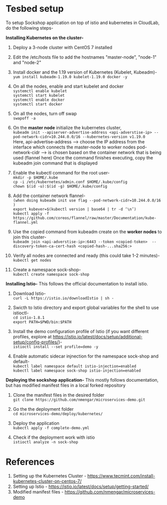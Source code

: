 # Tesbed setup
To setup Sockshop application on top of istio and kubernetes in CloudLab, do the following steps-

**Installing Kubernetes on the cluster-**
1. Deploy a 3-node cluster with CentOS 7 installed

2. Edit the /etc/hosts file to add the hostnames "master-node", "node-1" and "node-2"

3. Install docker and the 1.19 version of Kubernetes (Kubelet, Kubeadm)- <br />
`yum install kubeadm-1.19.0 kubelet-1.19.0 docker -y`

4. On all the nodes, enable and start kubelet and docker <br />
`systemctl enable kubelet` <br />
`systemctl start kubelet` <br />
`systemctl enable docker` <br />
`systemctl start docker` <br />

5. On all the nodes, turn off swap <br />
`swapoff -a` <br />

6. On the **master node** initialize the kubernetes cluster, <br />
`kubeadm init --apiserver-advertise-address <api-adverstise-ip> --pod-network-cidr=10.244.0.0/16 --kubernetes-version v1.19.0` <br />
Here,
 api-advertise-address --> choose the IP address from the interface which connects the master-node to worker nodes
 pod-network-cidr      --> is chosen based on the container network that is being used (flannel here)
 Once the command finishes executing, copy the kubeadm join command that is displayed

7. Enable the kubectl command for the root user- <br />
`mkdir -p $HOME/.kube` <br />
`cp -i /etc/kubernetes/admin.conf $HOME/.kube/config` <br />
`chown $(id -u):$(id -g) $HOME/.kube/config` <br />

8. Add the container network flannel- <br />
`(when doing kubeadm init use flag --pod-network-cidr=10.244.0.0/16 )` <br />
`export kubever=$(kubectl version | base64 | tr -d ‘\n’)` <br />
`kubectl apply -f https://github.com/coreos/flannel/raw/master/Documentation/kube-flannel.yml` <br />


9. Use the copied command from kubeadm create on the **worker nodes** to join this cluster- <br />
`kubeadm join <api-adverstise-ip>:6443 --token <copied-token>  --discovery-token-ca-cert-hash <copied-hash-...sha256:>` <br />

10. Verify all nodes are connected and ready (this could take 1-2 minutes)- <br />
`kubectl get nodes` <br />

11. Create a namespace sock-shop- <br />
`kubectl create namespace sock-shop` <br />




**Installing Istio-**
This follows the official documentation to install istio.

1. Download Istio- <br />
`curl -L https://istio.io/downloadIstio | sh -` <br />

2. Swicth to Istio directory and export global variables for the shell to use istioctl- <br />
`cd istio-1.8.1` <br />
`export PATH=$PWD/bin:$PATH` <br />

3. Install the demo configuration profile of Istio (if you want different profiles, explore at https://istio.io/latest/docs/setup/additional-setup/config-profiles/)- <br />
`istioctl install --set profile=demo -y` <br />

4. Enable automatic sidecar injnection for the namespace sock-shop and default- <br />
`kubectl label namespace default istio-injection=enabled` <br />
`kubectl label namespace sock-shop istio-injection=enabled` <br />


**Deploying the sockshop application-**
This mostly follows documentation, but has modified manifest files in a local forked repository

1. Clone the manifest files in the desired folder <br />
`git clone https://github.com/nmengar/microservices-demo.git`

2. Go the the deployment folder <br />
`cd microservices-demo/deploy/kubernetes/`

3. Deploy the application <br />
`kubectl apply -f complete-demo.yml`

4. Check if the deployment work with istio <br />
`istioctl analyze -n sock-shop`


# References <br />
1. Setting up the Kubernetes Cluster - https://www.tecmint.com/install-kubernetes-cluster-on-centos-7/
2. Setting up Istio - https://istio.io/latest/docs/setup/getting-started/
3. Modified manifest files - https://github.com/nmengar/microservices-demo
